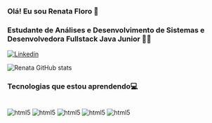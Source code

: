 
### Olá! Eu sou Renata Floro 👋
### Estudante de Análises e Desenvolvimento de Sistemas e Desenvolvedora Fullstack Java Junior 👩‍💻

[![Linkedin](https://img.shields.io/badge/LinkedIn-0077B5?style=for-the-badge&logo=linkedin&logoColor=white)](https://www.linkedin.com/in/renata-floro/)

![Renata GitHub stats](https://github-readme-stats.vercel.app/api?username=renatafloro&show_icons=true&theme=cobalt) 

### Tecnologias que estou aprendendo💻

<div style="display: inline_block"><br/>
<img align="center" alt="html5" src="https://img.shields.io/badge/HTML5-E34F26?style=for-the-badge&logo=html5&logoColor=white"/>
<img align="center" alt="html5" src="https://img.shields.io/badge/CSS3-1572B6?style=for-the-badge&logo=css3&logoColor=white"/>
<img align="center" alt="html5" src="https://img.shields.io/badge/Java-ED8B00?style=for-the-badge&logo=java&logoColor=white"/>
<img align="center" alt="html5" src="https://img.shields.io/badge/MySQL-00000F?style=for-the-badge&logo=mysql&logoColor=white"/>
<img align="center" alt="html5" src="https://img.shields.io/badge/Spring-6DB33F?style=for-the-badge&logo=spring&logoColor=white"/>

  
